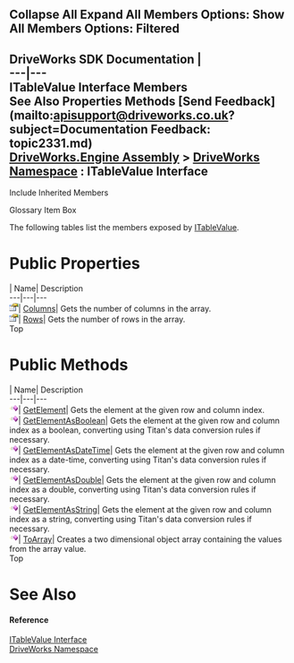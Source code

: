 Collapse All Expand All Members Options: Show All  Members Options: Filtered   
---  
DriveWorks SDK Documentation  |   
---|---  
ITableValue Interface Members   
See Also Properties Methods [Send Feedback](mailto:apisupport@driveworks.co.uk?subject=Documentation Feedback: topic2331.md)  
[DriveWorks.Engine Assembly](topic2156.md) > [DriveWorks Namespace](topic2159.md) : ITableValue Interface  
---  
  
Include Inherited Members    


Glossary Item Box

The following tables list the members exposed by [ITableValue](topic2331.md).

# Public Properties

| Name| Description  
---|---|---  
![ Property](dotnetimages/Property.gif)| [Columns](topic2342.md)| Gets the number of columns in the array.   
![ Property](dotnetimages/Property.gif)| [Rows](topic2343.md)| Gets the number of rows in the array.   
Top

# Public Methods

| Name| Description  
---|---|---  
![ Method](dotnetimages/Method.gif)| [GetElement](topic2336.md)| Gets the element at the given row and column index.   
![ Method](dotnetimages/Method.gif)| [GetElementAsBoolean](topic2337.md)| Gets the element at the given row and column index as a boolean, converting using Titan's data conversion rules if necessary.   
![ Method](dotnetimages/Method.gif)| [GetElementAsDateTime](topic2338.md)| Gets the element at the given row and column index as a date-time, converting using Titan's data conversion rules if necessary.   
![ Method](dotnetimages/Method.gif)| [GetElementAsDouble](topic2339.md)| Gets the element at the given row and column index as a double, converting using Titan's data conversion rules if necessary.   
![ Method](dotnetimages/Method.gif)| [GetElementAsString](topic2340.md)| Gets the element at the given row and column index as a string, converting using Titan's data conversion rules if necessary.   
![ Method](dotnetimages/Method.gif)| [ToArray](topic2341.md)| Creates a two dimensional object array containing the values from the array value.   
Top

# See Also

#### Reference

[ITableValue Interface](topic2331.md)   
[DriveWorks Namespace](topic2159.md)


